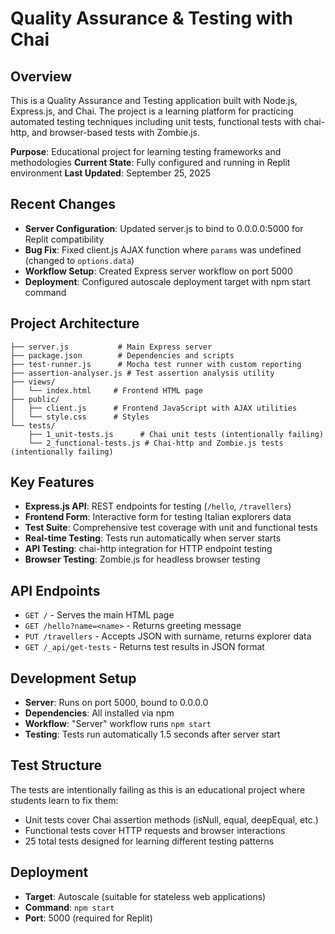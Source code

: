 # Quality Assurance & Testing with Chai

## Overview
This is a Quality Assurance and Testing application built with Node.js, Express.js, and Chai. The project is a learning platform for practicing automated testing techniques including unit tests, functional tests with chai-http, and browser-based tests with Zombie.js.

**Purpose**: Educational project for learning testing frameworks and methodologies
**Current State**: Fully configured and running in Replit environment
**Last Updated**: September 25, 2025

## Recent Changes
- **Server Configuration**: Updated server.js to bind to 0.0.0.0:5000 for Replit compatibility
- **Bug Fix**: Fixed client.js AJAX function where `params` was undefined (changed to `options.data`)
- **Workflow Setup**: Created Express server workflow on port 5000
- **Deployment**: Configured autoscale deployment target with npm start command

## Project Architecture
```
├── server.js           # Main Express server
├── package.json        # Dependencies and scripts
├── test-runner.js      # Mocha test runner with custom reporting
├── assertion-analyser.js # Test assertion analysis utility
├── views/
│   └── index.html     # Frontend HTML page
├── public/
│   ├── client.js      # Frontend JavaScript with AJAX utilities
│   └── style.css      # Styles
└── tests/
    ├── 1_unit-tests.js      # Chai unit tests (intentionally failing)
    └── 2_functional-tests.js # Chai-http and Zombie.js tests (intentionally failing)
```

## Key Features
- **Express.js API**: REST endpoints for testing (`/hello`, `/travellers`)
- **Frontend Form**: Interactive form for testing Italian explorers data
- **Test Suite**: Comprehensive test coverage with unit and functional tests
- **Real-time Testing**: Tests run automatically when server starts
- **API Testing**: chai-http integration for HTTP endpoint testing
- **Browser Testing**: Zombie.js for headless browser testing

## API Endpoints
- `GET /` - Serves the main HTML page
- `GET /hello?name=<name>` - Returns greeting message
- `PUT /travellers` - Accepts JSON with surname, returns explorer data
- `GET /_api/get-tests` - Returns test results in JSON format

## Development Setup
- **Server**: Runs on port 5000, bound to 0.0.0.0
- **Dependencies**: All installed via npm
- **Workflow**: "Server" workflow runs `npm start`
- **Testing**: Tests run automatically 1.5 seconds after server start

## Test Structure
The tests are intentionally failing as this is an educational project where students learn to fix them:
- Unit tests cover Chai assertion methods (isNull, equal, deepEqual, etc.)
- Functional tests cover HTTP requests and browser interactions
- 25 total tests designed for learning different testing patterns

## Deployment
- **Target**: Autoscale (suitable for stateless web applications)
- **Command**: `npm start` 
- **Port**: 5000 (required for Replit)